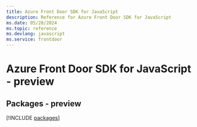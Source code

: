 ```yaml
---
title: Azure Front Door SDK for JavaScript
description: Reference for Azure Front Door SDK for JavaScript
ms.date: 05/28/2024
ms.topic: reference
ms.devlang: javascript
ms.service: frontdoor
---
```

# Azure Front Door SDK for JavaScript - preview
## Packages - preview
[!INCLUDE [packages](front-door-index.md)]